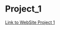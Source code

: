 # Project_1
[Link to WebSite Project 1](https://anushavalasapalli-97.github.io/GLOBAL_COFFEE_SOURCE/)
